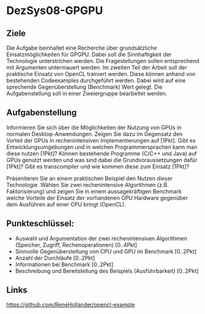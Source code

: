 # DezSys08-GPGPU

## Ziele

Die Aufgabe beinhaltet eine Recherche über grundsätzliche Einsatzmöglichkeiten für GPGPU. Dabei soll die Sinnhaftigkeit der Technologie unterstrichen werden. Die Fragestellungen sollen entsprechend mit Argumenten untermauert werden.
Im zweiten Teil der Arbeit soll der praktische Einsatz von OpenCL trainiert werden. Diese können anhand von bestehenden Codeexamples durchgeführt werden. Dabei wird auf eine sprechende Gegenüberstellung (Benchmark) Wert gelegt.
Die Aufgabenstellung soll in einer Zweiergruppe bearbeitet werden.

## Aufgabenstellung

Informieren Sie sich über die Möglichkeiten der Nutzung von GPUs in normalen Desktop-Anwendungen. Zeigen Sie dazu im Gegensatz den Vorteil der GPUs in rechenintensiven Implementierungen auf [1Pkt].
Gibt es Entwicklungsumgebungen und in welchen Programmiersprachen kann man diese nutzen [1Pkt]?
Können bestehende Programme (C/C++ und Java) auf GPUs genutzt werden und was sind dabei die Grundvoraussetzungen dafür [1Pkt]? Gibt es transcompiler und wie kommen diese zum Einsatz [1Pkt]?

Präsentieren Sie an einem praktischen Beispiel den Nutzen dieser Technologie. Wählen Sie zwei rechenintensive Algorithmen (z.B. Faktorisierung) und zeigen Sie in einem aussagekräftigen Benchmark welche Vorteile der Einsatz der vorhandenen GPU Hardware gegenüber dem Ausführen auf einer CPU bringt (OpenCL). 

## Punkteschlüssel:

<ul>
<li>Auswahl und Argumentation der zwei rechenintensiven Algorithmen (Speicher, Zugriff, Rechenoperationen) [0..4Pkt] </li>
<li>Sinnvolle Gegenüberstellung von CPU und GPU im Benchmark [0..2Pkt] </li>
<li>Anzahl der Durchläufe [0..2Pkt] </li>
<li>Informationen bei Benchmark [0..2Pkt] </li>
<li>Beschreibung und Bereitstellung des Beispiels (Ausführbarkeit) [0..2Pkt] </li>
</ul>

## Links

https://github.com/ReneHollander/opencl-example

